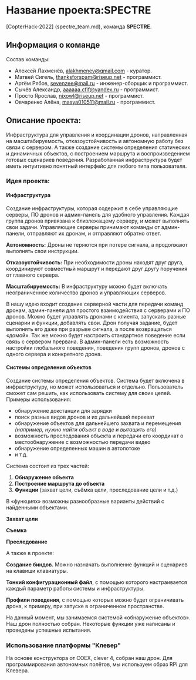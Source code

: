 # Название проекта:SPECTRE

[CopterHack-2022] (spectre_team.md), команда **SPECTRE**.

## Информация о команде

Состав команды:

* Алексей Лахменёв, alakhmenev@gmail.com - куратор.
* Матвей Сигель, thanksforspam@riseup.net - программист.
* Артём Рябов, sevenzee@mail.ru - инженер-сборщик и программист.
* Сычёв Александр, aaaaaa.cfif@yandex.ru - программист.
* Просто Ярослав, nixowl@riseup.net - программист.
* Овчаренко Алёна, masya010511@mail.ru - программист.

## Описание проекта:

Инфраструктура для управления и координации дронов, направленная на масштабируемость, отказоустойчивость и автономную работу без связи с сервером. А также создание системы определения статических и динамичных объектов, с построением маршрута и воспроизведением готовых сценариев поведения. Разработанная инфраструктура будет иметь интуитивно понятный интерфейс для любого типа пользователя.

### Идея проекта:

#### Инфраструктура

Создание инфраструктуры, которая содержит в себе управляющие серверы, ПО дронов и админ-панель для удобного управления. Каждая группа дронов привязана к близлежащему серверу, и может выполнять свои задачи. Управляющие серверы принимают команды от админ-панели, отправляют их дронам, и отправляют обратно ответ.

 **Автономность:**
Дроны не теряются при потере сигнала, а продолжают выполнять свои инструкции.

 **Отказоустойчивость:**
При необходимости дроны находят друг друга, координируют совместный маршрут и передают друг другу поручения от главного сервера.

 **Масштабируемость:**
В инфраструктуру можно будет включать неограниченное количество дронов и управляющих серверов.

В нашу идею входит создание серверной части для передачи команд дронам, админ-панели для простого взаимодействия с серверами и ПО дронов.
Можно будет управлять дронами с клиента, запускать разные сценарии и функции, добавлять свои. Дрон получая задание, будет выполнять его даже при разрыве сигнала, а после возвращаться «домой». Так же можно будет настроить стандартное поведение если связь с сервером прервана.
В админ-панели есть возможность настройки глобального поведения, поведения групп дронов,
дронов с одного сервера и конкретного дрона.

#### Системы определения объектов
Создание системы определения объектов. Система будет включена в инфраструктуру, но может использоваться и отдельно. Пользователь сможет сам решить, как использовать систему для своих целей.
Примеры использования:

- обнаружение докстанции для зарядки
- поиск разных видов дронов и их дальнейший перехват
- обнаружение объектов для дальнейшего захвата и перемещения *(например, нужно найти объект в воде и вытащить его)*
- возможность преследования объекта и передачи его координат о местообнаружение с возможностью передачи видео
- обнаружение определенных машин в автопотоке
- и т.д.

Система состоит из трех частей:

1.  **Обнаружение объекта**
2.  **Построение маршрута до объекта**
3.  **Функции** (захват цели, съёмка цели, преследование цели и т.д.)

В «функциях» возможны разнообразные варианты действий с найденными объектами.

 **Захват цели**

 **Съемка**

 **Преследование**

А также в проекте:

 **Создание биндов.** Можно  назначать выполнение функций и сценариев на клавиши клавиатуры.

 **Тонкий конфигурационный файл**, с помощью которого  настраивается каждый параметр работы системы и инфраструктуры.

 **Профили поведения**, с помощью которых можно будет ограничивать дрона, к примеру, при запуске в ограниченном пространстве.

На данный момент, мы занимаемся системой «обнаружение объектов». Наш дрон  полностью собран. Некоторые функции уже написаны и проведены успешные испытания.

### Использование платформы "Клевер"

На основе конструктора от COEX, clever 4,  собран наш дрон.  Для программирования автономных полётов, мы используем образ RPi для Клевера.
